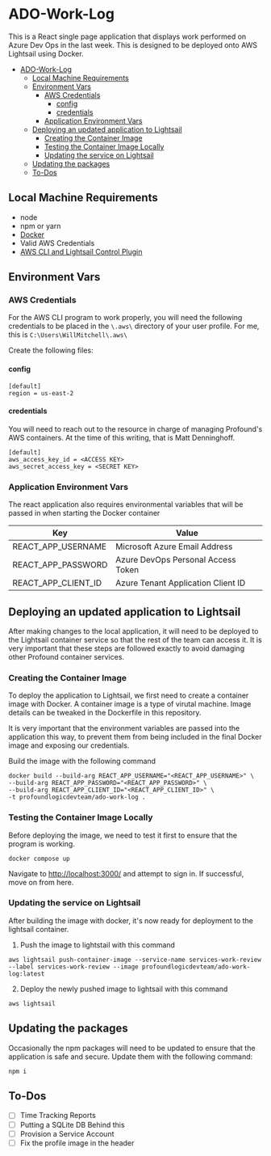 # ADO-Work-Log

This is a React single page application that displays work performed on Azure Dev Ops in the last week. This is designed to be deployed onto AWS Lightsail using Docker. 

- [ADO-Work-Log](#ado-work-log)
  - [Local Machine Requirements](#local-machine-requirements)
  - [Environment Vars](#environment-vars)
    - [AWS Credentials](#aws-credentials)
      - [config](#config)
      - [credentials](#credentials)
    - [Application Environment Vars](#application-environment-vars)
  - [Deploying an updated application to Lightsail](#deploying-an-updated-application-to-lightsail)
    - [Creating the Container Image](#creating-the-container-image)
    - [Testing the Container Image Locally](#testing-the-container-image-locally)
    - [Updating the service on Lightsail](#updating-the-service-on-lightsail)
  - [Updating the packages](#updating-the-packages)
  - [To-Dos](#to-dos)


## Local Machine Requirements
* node
* npm or yarn
* [Docker](https://docs.docker.com/engine/install/#installation)
* Valid AWS Credentials
* [AWS CLI and Lightsail Control Plugin](https://lightsail.aws.amazon.com/ls/docs/en_us/articles/amazon-lightsail-install-software)


## Environment Vars
### AWS Credentials
For the AWS CLI program to work properly, you will need the following credentials to be placed in the `\.aws\` directory of your user profile. For me, this is `C:\Users\WillMitchell\.aws\`

Create the following files:

#### config
```
[default]
region = us-east-2
```

#### credentials
You will need to reach out to the resource in charge of managing Profound's AWS containers. At the time of this writing, that is Matt Denninghoff. 

```
[default]
aws_access_key_id = <ACCESS KEY>
aws_secret_access_key = <SECRET KEY>
```

### Application Environment Vars

The react application also requires environmental variables that will be passed in when starting the Docker container

| Key       | Value                              |
|-----------|------------------------------------|
| REACT_APP_USERNAME  | Microsoft Azure Email Address      |
| REACT_APP_PASSWORD  | Azure DevOps Personal Access Token |
| REACT_APP_CLIENT_ID | Azure Tenant Application Client ID |

## Deploying an updated application to Lightsail
After making changes to the local application, it will need to be deployed to the Lightsail container service so that the rest of the team can access it. It is very important that these steps are followed exactly to avoid damaging other Profound container services.

### Creating the Container Image
To deploy the application to Lightsail, we first need to create a container image with Docker. A container image is a type of virutal machine. Image details can be tweaked in the Dockerfile in this repository.

It is very important that the environment variables are passed into the application this way, to prevent them from being included in the final Docker image and exposing our credentials.

Build the image with the following command

```
docker build --build-arg REACT_APP_USERNAME="<REACT_APP_USERNAME>" \
--build-arg REACT_APP_PASSWORD="<REACT_APP_PASSWORD>" \
--build-arg REACT_APP_CLIENT_ID="<REACT_APP_CLIENT_ID>" \
-t profoundlogicdevteam/ado-work-log .
```

### Testing the Container Image Locally

Before deploying the image, we need to test it first to ensure that the program is working.

```
docker compose up
```

Navigate to [http://localhost:3000/](http://localhost:3000/) and attempt to sign in. If successful, move on from here.

### Updating the service on Lightsail
After building the image with docker, it's now ready for deployment to the lightsail container.

1. Push the image to lightstail with this command
   
```
aws lightsail push-container-image --service-name services-work-review --label services-work-review --image profoundlogicdevteam/ado-work-log:latest
```

2. Deploy the newly pushed image to lightsail with this command

```
aws lightsail 
```

## Updating the packages

Occasionally the npm packages will need to be updated to ensure that the application is safe and secure. Update them with the following command:

`npm i`

## To-Dos
- [ ] Time Tracking Reports
- [ ] Putting a SQLite DB Behind this
- [ ] Provision a Service Account
- [ ] Fix the profile image in the header